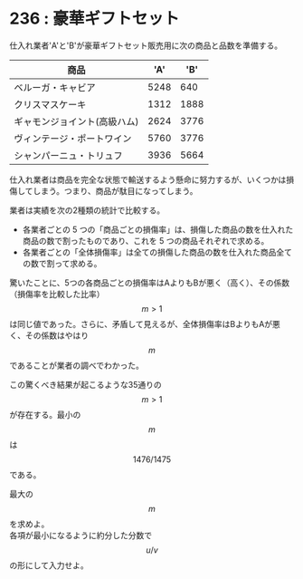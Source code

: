 # 236 : 豪華ギフトセット

仕入れ業者'A'と'B'が豪華ギフトセット販売用に次の商品と品数を準備する。

| 商品              | 'A'  | 'B'  |
| --------------- | ---- | ---- |
| ベルーガ・キャビア       | 5248 | 640  |
| クリスマスケーキ        | 1312 | 1888 |
| ギャモンジョイント(高級ハム) | 2624 | 3776 |
| ヴィンテージ・ポートワイン   | 5760 | 3776 |
| シャンパーニュ・トリュフ    | 3936 | 5664 |

仕入れ業者は商品を完全な状態で輸送するよう懸命に努力するが、いくつかは損傷してしまう。つまり、商品が駄目になってしまう。

業者は実績を次の2種類の統計で比較する。

* 各業者ごとの 5 つの「商品ごとの損傷率」は、損傷した商品の数を仕入れた商品の数で割ったものであり、これを 5 つの商品それぞれで求める。
* 各業者ごとの「全体損傷率」は全ての損傷した商品の数を仕入れた商品全ての数で割って求める。

驚いたことに、5つの各商品ごとの損傷率はAよりもBが悪く（高く）、その係数（損傷率を比較した比率）$$m>1$$は同じ値であった。さらに、矛盾して見えるが、全体損傷率はBよりもAが悪く、その係数はやはり$$m$$であることが業者の調べでわかった。

この驚くべき結果が起こるような35通りの$$m>1$$が存在する。最小の$$m$$は$$1476/1475$$である。

最大の$$m$$を求めよ。\
各項が最小になるように約分した分数で$$u/v$$の形にして入力せよ。
